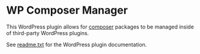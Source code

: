 # WP Composer Manager

This WordPress plugin allows for [composer](http://getcomposer.org) packages to be managed inside of third-party WordPress plugins.

See [readme.txt](readme.txt) for the WordPress plugin documentation.